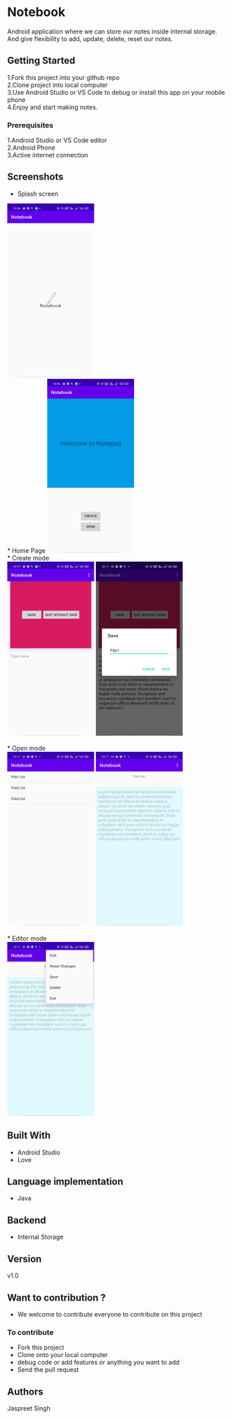# Notebook

Android application where we can store our notes inside internal storage. And give flexibility to add, update, delete, reset our notes. 

## Getting Started

1.Fork this project into your github repo</br>
2.Clone project into local computer</br>
3.Use Android Studio or VS Code to debug or install this app on your mobile phone</br>
4.Enjoy and start making notes.

### Prerequisites
1.Android Studio or VS Code editor </br>
2.Android Phone </br>
3.Active internet connection


## Screenshots

* Splash screen
<img src="Screenshot/a (1).jpg" width=200 height=400 />
</br>
* Home Page
<img src="Screenshot/a (2).jpg" width=200 height=400 />
</br>
* Create mode
</br>
<span>
<img src="Screenshot/a (3).jpg" width=200 height=400 />
<img src="Screenshot/a (5).jpg" width=200 height=400 />
</span>
</br>
</br>
* Open mode
</br>
<span>
<img src="Screenshot/a (7).jpg" width=200 height=400 />
<img src="Screenshot/a (8).jpg" width=200 height=400 />
</span>
</br></br>
* Editor mode
</br>
<span>
<img src="Screenshot/a (9).jpg" width=200 height=400 />

</span>

## Built With

* Android Studio
* Love

## Language implementation
* Java
## Backend
* Internal Storage

## Version

v1.0
## Want to contribution ?
* We welcome to contribute everyone to contribute on this project
### To contribute
* Fork this project
* Clone onto your local computer
* debug code or add features or anything you want to add
* Send the pull request

## Authors

Jaspreet Singh

